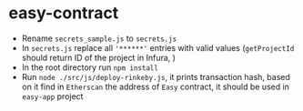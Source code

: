 # easy-contract

- Rename `secrets_sample.js` to `secrets.js`
- In `secrets.js` replace all `'******'` entries with valid values (`getProjectId` should return ID of the project in Infura, )
- In the root directory run `npm install`
- Run `node ./src/js/deploy-rinkeby.js`, it prints transaction hash, based on it find in `Etherscan` the address of `Easy` contract, it should be used in `easy-app` project
